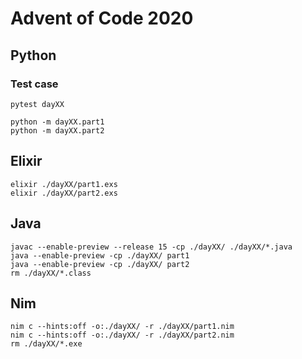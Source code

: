 # Advent of Code 2020

## Python

### Test case
```console
pytest dayXX
```

```console
python -m dayXX.part1
python -m dayXX.part2
```

## Elixir
```console
elixir ./dayXX/part1.exs
elixir ./dayXX/part2.exs
```

## Java
```console
javac --enable-preview --release 15 -cp ./dayXX/ ./dayXX/*.java
java --enable-preview -cp ./dayXX/ part1
java --enable-preview -cp ./dayXX/ part2
rm ./dayXX/*.class
```

## Nim
```console
nim c --hints:off -o:./dayXX/ -r ./dayXX/part1.nim
nim c --hints:off -o:./dayXX/ -r ./dayXX/part2.nim
rm ./dayXX/*.exe
```
